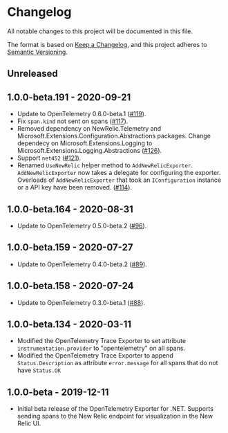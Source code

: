 # Changelog
All notable changes to this project will be documented in this file.

The format is based on [Keep a Changelog](https://keepachangelog.com/en/1.0.0/), and this project adheres to [Semantic Versioning](https://semver.org/spec/v2.0.0.html).

## Unreleased

## 1.0.0-beta.191 - 2020-09-21

* Update to OpenTelemetry 0.6.0-beta.1 ([#119](https://github.com/newrelic/newrelic-telemetry-sdk-dotnet/pull/119)).
* Fix `span.kind` not sent on spans ([#117](https://github.com/newrelic/newrelic-telemetry-sdk-dotnet/pull/117)).
* Removed dependency on NewRelic.Telemetry and
  Microsoft.Extensions.Configuration.Abstractions packages. Change dependecy on
  Microsoft.Extensions.Logging to Microsoft.Extensions.Logging.Abstractions
  ([#126](https://github.com/newrelic/newrelic-telemetry-sdk-dotnet/pull/126)).
* Support `net452` ([#121](https://github.com/newrelic/newrelic-telemetry-sdk-dotnet/pull/121)).
* Renamed `UseNewRelic` helper method to `AddNewRelicExporter`.
  `AddNewRelicExporter` now takes a delegate for configuring the exporter.
  Overloads of `AddNewRelicExporter` that took an `IConfiguration` instance or
  a API key have been removed.
  ([#114](https://github.com/newrelic/newrelic-telemetry-sdk-dotnet/pull/114)).

## 1.0.0-beta.164 - 2020-08-31

* Update to OpenTelemetry 0.5.0-beta.2 ([#96](https://github.com/newrelic/newrelic-telemetry-sdk-dotnet/pull/96)).

## 1.0.0-beta.159 - 2020-07-27

* Update to OpenTelemetry 0.4.0-beta.2 ([#89](https://github.com/newrelic/newrelic-telemetry-sdk-dotnet/pull/89)).

## 1.0.0-beta.158 - 2020-07-24

* Update to OpenTelemetry 0.3.0-beta.1 ([#88](https://github.com/newrelic/newrelic-telemetry-sdk-dotnet/pull/88)).

## 1.0.0-beta.134 - 2020-03-11

* Modified the OpenTelemetry Trace Exporter to set attribute `instrumentation.provider` to "opentelemetry" on all spans.
* Modified the OpenTelemetry Trace Exporter to append `Status.Description` as attribute `error.message` for all spans that do not have `Status.OK`

## 1.0.0-beta - 2019-12-11

* Initial beta release of the OpenTelemetry Exporter for .NET. Supports sending spans to the New Relic endpoint for visualization in the New Relic UI.
